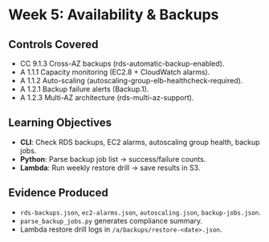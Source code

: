 # Week 5: Availability & Backups

## Controls Covered
- CC 9.1.3 Cross-AZ backups (rds-automatic-backup-enabled).
- A 1.1.1 Capacity monitoring (EC2.8 + CloudWatch alarms).
- A 1.1.2 Auto-scaling (autoscaling-group-elb-healthcheck-required).
- A 1.2.1 Backup failure alerts (Backup.1).
- A 1.2.3 Multi-AZ architecture (rds-multi-az-support).

## Learning Objectives
- **CLI**: Check RDS backups, EC2 alarms, autoscaling group health, backup jobs.
- **Python**: Parse backup job list → success/failure counts.
- **Lambda**: Run weekly restore drill → save results in S3.

## Evidence Produced
- `rds-backups.json`, `ec2-alarms.json`, `autoscaling.json`, `backup-jobs.json`.
- `parse_backup_jobs.py` generates compliance summary.
- Lambda restore drill logs in `/a/backups/restore-<date>.json`.
